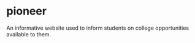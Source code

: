 # pioneer
An informative website used to inform students on college opportunities available to them.
